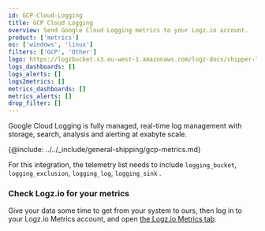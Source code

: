 ```yaml
---
id: GCP-Cloud-Logging
title: GCP Cloud Logging
overview: Send Google Cloud Logging metrics to your Logz.io account.
product: ['metrics']
os: ['windows', 'linux']
filters: ['GCP', 'Other']
logo: https://logzbucket.s3.eu-west-1.amazonaws.com/logz-docs/shipper-logos/cloudlogging.png
logs_dashboards: []
logs_alerts: []
logs2metrics: []
metrics_dashboards: []
metrics_alerts: []
drop_filter: []
---
```




Google Cloud Logging is fully managed, real-time log management with storage, search, analysis and alerting at exabyte scale. 


{@include: ../../_include/general-shipping/gcp-metrics.md}  

For this integration, the telemetry list needs to include `logging_bucket`, `logging_exclusion`, `logging_log`, `logging_sink`  .

### Check Logz.io for your metrics

Give your data some time to get from your system to ours, then log in to your Logz.io Metrics account, and open [the Logz.io Metrics tab](https://app.logz.io/#/dashboard/metrics/).
